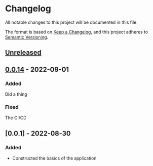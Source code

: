 # Changelog

All notable changes to this project will be documented in this file.

The format is based on [Keep a Changelog](https://keepachangelog.com/en/1.0.0/),
and this project adheres to [Semantic Versioning](https://semver.org/spec/v2.0.0.html).

## [Unreleased]

## [0.0.14] - 2022-09-01

### Added

Did a thing

### Fixed

The CI/CD

## [0.0.1] - 2022-08-30

### Added

-   Constructed the basics of the application

[Unreleased]: https://github.com/JeremyBarber/EDSystemTriangulationTool/compare/0.0.14...HEAD

[0.0.14]: https://github.com/JeremyBarber/EDSystemTriangulationTool/compare/0.0.1...0.0.14
